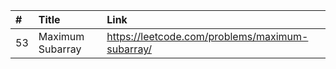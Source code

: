 |#  | Title | Link |
| :------- | :------ | :------------- |
| 53 | Maximum Subarray | https://leetcode.com/problems/maximum-subarray/ |

